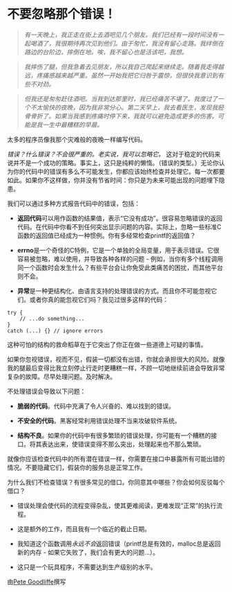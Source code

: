 # 不要忽略那个错误！

> *有一天晚上，我正走在街上去酒吧见几个朋友。我们已经有一段时间没有一起喝酒了，我很期待再次见到他们。由于匆忙，我没有留心走路。我绊倒在路边的台阶边，摔倒在地。唉，我不留心也是活该吧，我想。*

> *我摔伤了腿，但我急着去见朋友，所以我自己爬起来继续走。随着我走得越远，疼痛感越来越严重。虽然一开始我把它归咎于震惊，但很快我意识到有些不对劲。*

> *但我还是匆匆赶往酒吧。当我到达那里时，我已经痛苦不堪了。我度过了一个不太愉快的夜晚，因为我非常分心。第二天早上，我去看医生，发现我胫骨骨折了。如果当我感到疼痛时停下来，我就可以避免造成更多的伤害。可能是我一生中最糟糕的早晨。*

太多的程序员像我那个灾难般的夜晚一样编写代码。

*错误？什么错误？不会很严重的。老实说，我可以忽略它。* 这对于稳定的代码来说并不是一个成功的策略。事实上，这只是纯粹的懒惰。（错误的类型。）无论你认为你的代码中的错误有多么不可能发生，你都应该始终检查并处理它。每一次都要如此。如果你不这样做，你并没有节省时间：你只是为未来可能出现的问题埋下隐患。

我们可以通过多种方式报告代码中的错误，包括：

- **返回代码**可以用作函数的结果值，表示“它没有成功”。很容易忽略错误的返回代码。在代码中你看不到任何突出显示问题的内容。实际上，忽略一些标准C函数的返回值已经成为一种惯例。你有多经常检查printf的返回值？

- **errno**是一个奇怪的C特例，它是一个单独的全局变量，用于表示错误。它很容易被忽略，难以使用，并导致各种各样的问题 - 例如，当你有多个线程调用同一个函数时会发生什么？有些平台会让你免受此类痛苦的困扰，而其他平台则不会。

- **异常**是一种更结构化、由语言支持的处理错误的方式。而且你不可能忽视它们。或者你真的能忽视它们吗？我见过很多这样的代码：

```
try {
    // ...do something...
}
catch (...) {} // ignore errors
```

这种可怕的结构的救命稻草在于它突出了你正在做一些道德上可疑的事情。

如果你忽视错误，视而不见，假装一切都没有出错，你就会承担很大的风险。就像我的腿最后变得比我立刻停止行走时更糟糕一样，不顾一切地继续前进会导致非常复杂的故障。尽早处理问题。及时解决。

不处理错误会导致以下问题：

- **脆弱的代码**。代码中充满了令人兴奋的、难以找到的错误。

- **不安全的代码**。黑客经常利用错误处理不当来攻破软件系统。

- **结构不良**。如果你的代码中有很多繁琐的错误处理，你可能有一个糟糕的接口。将其表达出来，使错误变得不那么突出，处理起来也不那么繁琐。

就像你应该检查代码中的所有潜在错误一样，你需要在接口中暴露所有可能出错的情况。不要隐藏它们，假装你的服务总是正常工作。

为什么我们不检查错误？有很多常见的借口。你同意其中哪些？你会如何反驳每个借口？

- 错误处理会使代码的流程变得杂乱，使其更难阅读，更难发现“正常”的执行流程。

- 这是额外的工作，而且我有一个临近的截止日期。

- 我知道这个函数调用*永远不会*返回错误（printf总是有效的，malloc总是返回新的内存 - 如果它失败了，我们会有更大的问题...）。

- 这只是一个玩具程序，不需要达到生产级别的水平。

由[Pete Goodliffe](http://programmer.97things.oreilly.com/wiki/index.php/Pete_Goodliffe)撰写
